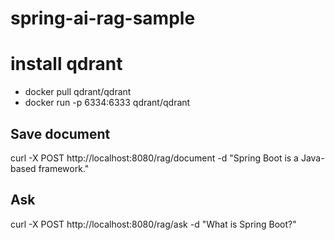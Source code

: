 # spring-ai-rag-sample

# install qdrant
- docker pull qdrant/qdrant
- docker run -p 6334:6333 qdrant/qdrant

## Save document
curl -X POST http://localhost:8080/rag/document -d "Spring Boot is a Java-based framework."

## Ask
curl -X POST http://localhost:8080/rag/ask -d "What is Spring Boot?"
